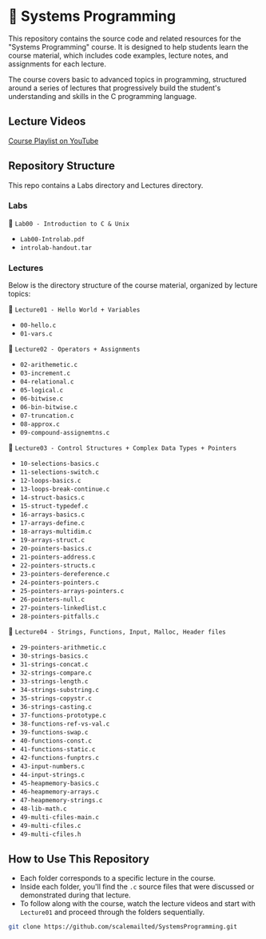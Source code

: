 # 🐚 Systems Programming

This repository contains the source code and related resources for the "Systems Programming" course. It is designed to help students learn the course material, which includes code examples, lecture notes, and assignments for each lecture. 

The course covers basic to advanced topics in programming, structured around a series of lectures that progressively build the student's understanding and skills in the C programming language.

## Lecture Videos
[Course Playlist on YouTube](https://www.youtube.com/playlist?list=PL30Wd5ZPaqMNyuOPA0UNR5Vxt7_8Z7KPG)



## Repository Structure
This repo contains a Labs directory and Lectures directory.

### Labs
📁 `Lab00 - Introduction to C & Unix`
  - `Lab00-Introlab.pdf`
  - `introlab-handout.tar`

### Lectures
Below is the directory structure of the course material, organized by lecture topics:

📁 `Lecture01 - Hello World + Variables`
  - `00-hello.c`
  - `01-vars.c`

📁 `Lecture02 - Operators + Assignments`
  - `02-arithemetic.c`
  - `03-increment.c`
  - `04-relational.c`
  - `05-logical.c`
  - `06-bitwise.c`
  - `06-bin-bitwise.c`
  - `07-truncation.c`
  - `08-approx.c`
  - `09-compound-assignemtns.c`

📁 `Lecture03 - Control Structures + Complex Data Types + Pointers`
  - `10-selections-basics.c`
  - `11-selections-switch.c`
  - `12-loops-basics.c`
  - `13-loops-break-continue.c`
  - `14-struct-basics.c`
  - `15-struct-typedef.c`
  - `16-arrays-basics.c`
  - `17-arrays-define.c`
  - `18-arrays-multidim.c`
  - `19-arrays-struct.c`
  - `20-pointers-basics.c`
  - `21-pointers-address.c`
  - `22-pointers-structs.c`
  - `23-pointers-dereference.c`
  - `24-pointers-pointers.c`
  - `25-pointers-arrays-pointers.c`
  - `26-pointers-null.c`
  - `27-pointers-linkedlist.c`
  - `28-pointers-pitfalls.c`

📁 `Lecture04 - Strings, Functions, Input, Malloc, Header files`
  - `29-pointers-arithmetic.c`
  - `30-strings-basics.c`
  - `31-strings-concat.c`
  - `32-strings-compare.c`
  - `33-strings-length.c`
  - `34-strings-substring.c`
  - `35-strings-copystr.c`
  - `36-strings-casting.c`
  - `37-functions-prototype.c`
  - `38-functions-ref-vs-val.c`
  - `39-functions-swap.c`
  - `40-functions-const.c`
  - `41-functions-static.c`
  - `42-functions-funptrs.c`
  - `43-input-numbers.c`
  - `44-input-strings.c`
  - `45-heapmemory-basics.c`
  - `46-heapmemory-arrays.c`
  - `47-heapmemory-strings.c`
  - `48-lib-math.c`
  - `49-multi-cfiles-main.c`
  - `49-multi-cfiles.c`
  - `49-multi-cfiles.h`


## How to Use This Repository

- Each folder corresponds to a specific lecture in the course.
- Inside each folder, you'll find the `.c` source files that were discussed or demonstrated during that lecture.
- To follow along with the course, watch the lecture videos and start with `Lecture01` and proceed through the folders sequentially.



```bash
git clone https://github.com/scalemailted/SystemsProgramming.git
```
